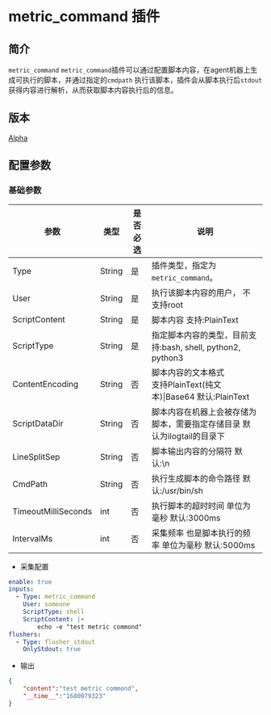 # metric_command 插件

## 简介

`metric_command` `metric_command`插件可以通过配置脚本内容，在agent机器上生成可执行的脚本，并通过指定的`cmdpath` 执行该脚本，插件会从脚本执行后`stdout`获得内容进行解析，从而获取脚本内容执行后的信息。


## 版本

[Alpha](../stability-level.md)


## 配置参数

### 基础参数
| 参数 | 类型 | 是否必选 | 说明 |
| --- |  --- | --- | --- |
| Type |String | 是 | 插件类型，指定为`metric_command`。 |
| User |  String | 是 | 执行该脚本内容的用户， 不支持root  |
| ScriptContent|String | 是 | 脚本内容 支持:PlainText|Base64 |
| ScriptType | String | 是 | 指定脚本内容的类型，目前支持:bash, shell, python2, python3|
| ContentEncoding |  String | 否  | 脚本内容的文本格式 <br/> 支持PlainText(纯文本)\|Base64 默认:PlainText|
| ScriptDataDir |  String | 否 | 脚本内容在机器上会被存储为脚本，需要指定存储目录 默认为ilogtail的目录下|
| LineSplitSep |  String | 否 | 脚本输出内容的分隔符 默认:\\n|
| CmdPath | String | 否 | 执行生成脚本的命令路径 默认:/usr/bin/sh|
| TimeoutMilliSeconds | int| 否 | 执行脚本的超时时间  单位为毫秒  默认:3000ms|
| IntervalMs| int| 否 | 采集频率 也是脚本执行的频率 单位为毫秒 默认:5000ms |


* 采集配置

```yaml
enable: true
inputs:
  - Type: metric_command
    User: someone
    ScriptType: shell
    ScriptContent: |+
        echo -e "test metric commond"
flushers:
  - Type: flusher_stdout
    OnlyStdout: true
```

* 输出

```json
{
    "content":"test metric commond",
    "__time__":"1680079323"
}
```



